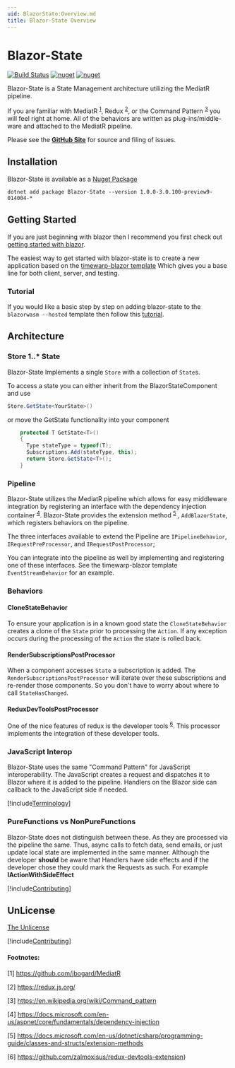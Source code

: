 ```yaml
---
uid: BlazorState:Overview.md
title: Blazor-State Overview
---
```


# Blazor-State
[![Build Status](https://timewarpenterprises.visualstudio.com/Blazor-State/_apis/build/status/Blazor-State-CI-Master-Yaml)](https://timewarpenterprises.visualstudio.com/Blazor-State/_build/latest?definitionId=7)
[![nuget](https://img.shields.io/nuget/v/Blazor-State.svg)](https://www.nuget.org/packages/Blazor-State/)
[![nuget](https://img.shields.io/nuget/dt/Blazor-State.svg)](https://www.nuget.org/packages/Blazor-State/)

Blazor-State is a State Management architecture utilizing the MediatR pipeline.

If you are familiar with MediatR <sup><a href="#footnotes">1</a></sup>, Redux <sup><a href="#footnotes">2</a></sup>,
or the Command Pattern <sup><a href="#footnotes">3</a></sup>
you will feel right at home.
All of the behaviors are written as plug-ins/middle-ware and attached to the MediatR pipeline.

Please see the **[GitHub Site](https://github.com/TimeWarpEngineering/blazor-state)** for source and filing of issues.

## Installation

Blazor-State is available as a [Nuget Package](https://www.nuget.org/packages/Blazor-State/)

```console
dotnet add package Blazor-State --version 1.0.0-3.0.100-preview9-014004-*
```

## Getting Started

If you are just beginning with blazor then I recommend you first check out [getting started with blazor](https://docs.microsoft.com/en-us/aspnet/core/blazor/get-started).

The easiest way to get started with blazor-state is to create a new application based on the [timewarp-blazor template](https://timewarpengineering.github.io/timewarp-templates/TimeWarpBlazorTemplate/Overview.html)
Which gives you a base line for both client, server, and testing.

### Tutorial

If you would like a basic step by step on adding blazor-state to the `blazorwasm --hosted` template then follow this [tutorial](xref:BlazorState:Tutorial.md).

## Architecture

### Store 1..* State

Blazor-State Implements a single `Store` with a collection of `State`s.

To access a state you can either inherit from the BlazorStateComponent and use

```csharp
Store.GetState<YourState>()
```

or move the GetState functionality into your component

```csharp
    protected T GetState<T>()
    {
      Type stateType = typeof(T);
      Subscriptions.Add(stateType, this);
      return Store.GetState<T>();
    }
```

### Pipeline
Blazor-State utilizes the MediatR pipeline which allows for easy middleware integration
by registering an interface with the dependency injection container <sup><a href="#footnotes">4</a></sup>.
Blazor-State provides the extension method <sup><a href="#footnotes">5</a></sup> , `AddBlazorState`, which registers behaviors on the pipeline.

The three interfaces available to extend the Pipeline are `IPipelineBehavior`, `IRequestPreProcessor`,
and `IRequestPostProcessor`;

You can integrate into the pipeline as well by implementing and registering one of these interfaces.
See the timewarp-blazor template `EventStreamBehavior` for an example.

### Behaviors

#### CloneStateBehavior

To ensure your application is in a known good state the `CloneStateBehavior` creates a clone of the `State` prior to processing the `Action`.
If any exception occurs during the processing of the `Action` the state is rolled back.

#### RenderSubscriptionsPostProcessor

When a component accesses `State` a subscription is added.
The `RenderSubscriptionsPostProcessor` will iterate over these subscriptions and re-render those components.
So you don't have to worry about where to call `StateHasChanged`.

#### ReduxDevToolsPostProcessor

One of the nice features of redux is the developer tools <sup><a href="#footnotes">6</a></sup>.
This processor implements the integration of these developer tools.

### JavaScript Interop

Blazor-State uses the same "Command Pattern" for JavaScript interoperability.
The JavaScript creates a request and dispatches it to Blazor where it is added to the pipeline.
Handlers on the Blazor side can callback to the JavaScript side if needed.

[!include[Terminology](Partials/terminology.md)]

### PureFunctions vs NonPureFunctions

Blazor-State does not distinguish between these.
As they are processed via the pipeline the same.
Thus, async calls to fetch data, send emails, or just update local state
are implemented in the same manner. Although the developer **should** be aware that Handlers have side effects and
if the developer chose they could mark the Requests as such. For example **IActionWithSideEffect**

[!include[Contributing](Partials/acknowledgements.md)]

## UnLicense

[The Unlicense](https://choosealicense.com/licenses/unlicense/)

[!include[Contributing](Partials/contributing.md)]

#### Footnotes:
[1] https://github.com/jbogard/MediatR

[2] https://redux.js.org/

[3] https://en.wikipedia.org/wiki/Command_pattern

[4] https://docs.microsoft.com/en-us/aspnet/core/fundamentals/dependency-injection

[5] https://docs.microsoft.com/en-us/dotnet/csharp/programming-guide/classes-and-structs/extension-methods

[6] https://github.com/zalmoxisus/redux-devtools-extension)